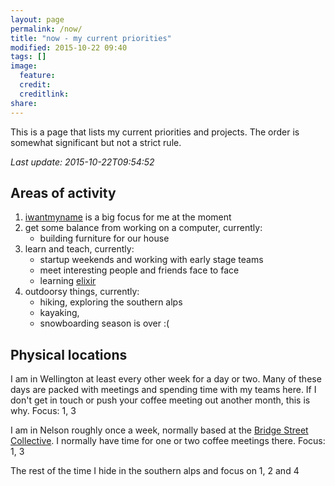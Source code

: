 ```yaml
---
layout: page
permalink: /now/
title: "now - my current priorities"
modified: 2015-10-22 09:40
tags: []
image:
  feature: 
  credit: 
  creditlink: 
share: 
---
```


This is a page that lists my current priorities and projects. The order
is somewhat significant but not a strict rule. 

*Last update: 2015-10-22T09:54:52*

Areas of activity
-----------------

1. [iwantmyname](https://iwantmyname.com) is a big focus for me at the
   moment
2. get some balance from working on a computer, currently:
    - building furniture for our house
3. learn and teach, currently:
    - startup weekends and working with early stage teams
    - meet interesting people and friends face to face
    - learning [elixir](http://elixir-lang.org/)
4. outdoorsy things, currently:
    - hiking, exploring the southern alps
    - kayaking, 
    - snowboarding season is over :(

Physical locations
------------------

I am in Wellington at least every other week for a day or two. Many of
these days are packed with meetings and spending time with my teams
here. If I don't get in touch or push your coffee meeting out another
month, this is why. Focus: 1, 3

I am in Nelson roughly once a week, normally based at the [Bridge Street
Collective](http://www.bridgestreet.co.nz/). I normally have time for
one or two coffee meetings there. Focus: 1, 3

The rest of the time I hide in the southern alps and focus on 1, 2 and
4

